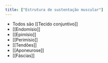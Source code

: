 ```yaml
---
title: ["Estrutura de sustentação muscular"]
---
```

+ Todos são [[Tecido conjuntivo]]
+ [[Endomísio]]
+ [[Epimísio]]
+ [[Perimísio]]
+ [[Tendões]]
+ [[Aponeurose]]
+ [[Fáscias]]
